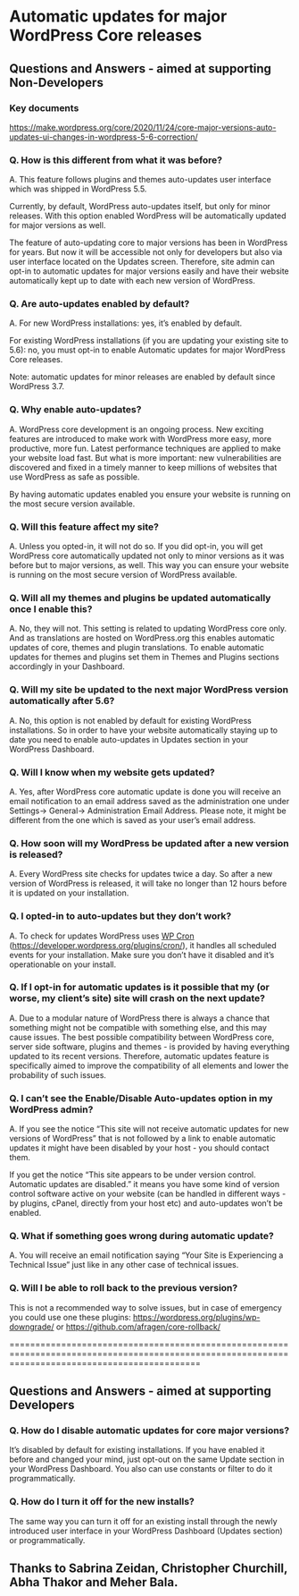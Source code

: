 # Automatic updates for major WordPress Core releases

## Questions and Answers - aimed at supporting Non-Developers 

### Key documents
https://make.wordpress.org/core/2020/11/24/core-major-versions-auto-updates-ui-changes-in-wordpress-5-6-correction/ 

### Q. How is this different from what it was before?
A. This feature follows plugins and themes auto-updates user interface which was shipped in WordPress 5.5.

Currently, by default, WordPress auto-updates itself, but only for minor releases. With this option enabled WordPress will be automatically updated for major versions as well.  

The feature of auto-updating core to major versions has been in WordPress for years. 
But now it will be accessible not only for developers but also via user interface located on the Updates screen. Therefore, site admin can opt-in to automatic updates for major versions easily and have their website automatically kept up to date with each new version of WordPress.

### Q. Are auto-updates enabled by default?
A. For new WordPress installations: yes, it’s enabled by default.

For existing WordPress installations (if you are updating your existing site to 5.6): no, you must opt-in to enable Automatic updates for major WordPress Core releases. 

Note: automatic updates for minor releases are enabled by default since WordPress 3.7.

### Q. Why enable auto-updates?
A. WordPress core development is an ongoing process. New exciting features are introduced to make work with WordPress more easy, more productive, more fun. Latest performance techniques are applied to make your website load fast. But what is more important: new vulnerabilities are discovered and fixed in a timely manner to keep millions of websites that use WordPress as safe as possible.

By having automatic updates enabled you ensure your website is running on the most secure version available.


### Q. Will this feature affect my site?
A. Unless you opted-in, it will not do so.
If you did opt-in, you will get WordPress core automatically updated not only to minor versions as it was before but to major versions, as well. This way you can ensure your website is running on the most secure version of WordPress available.


### Q. Will all my themes and plugins be updated automatically once I enable this?
A. No, they will not. This setting is related to updating WordPress core only.
And as translations are hosted on WordPress.org this enables automatic updates of core, themes and plugin translations.
To enable automatic updates for themes and plugins set them in Themes and Plugins sections accordingly in your Dashboard.


### Q. Will my site be updated to the next major WordPress version automatically after 5.6?
A. No, this option is not enabled by default for existing WordPress installations.
So in order to have your website automatically staying up to date you need to enable auto-updates in Updates section in your WordPress Dashboard.


### Q. Will I know when my website gets updated?
A. Yes, after WordPress core automatic update is done you will receive an email notification to an email address saved as the administration one  under Settings-> General-> Administration Email Address.
Please note, it might be different from the one which is saved as your user’s email address.


### Q. How soon will my WordPress be updated after a new version is released?
A. Every WordPress site checks for updates twice a day. So after a new version of WordPress is released, it will take no longer than 12 hours before it is updated on your installation.


### Q. I opted-in to auto-updates but they don’t work?
A. To check for updates WordPress uses [WP Cron](https://www.google.com) (https://developer.wordpress.org/plugins/cron/), it handles all scheduled events for your installation. Make sure you don’t have it disabled and it’s operationable on your install.


### Q. If I opt-in for automatic updates is it possible that my (or worse, my client’s site) site will crash on the next update?
A. Due to a modular nature of WordPress there is always a chance that something might not be compatible with something else, and this may cause issues. 
The best possible compatibility between WordPress core, server side software, plugins and themes - is provided by having everything updated to its recent versions. 
Therefore, automatic updates feature is specifically aimed to improve the compatibility of all elements and lower the probability of such issues.


### Q. I can’t see the Enable/Disable Auto-updates option in my WordPress admin?
A. If you see the notice “This site will not receive automatic updates for new versions of WordPress” that is not followed by a link to enable automatic updates it might have been disabled by your host - you should contact them.

If you get the notice “This site appears to be under version control. Automatic updates are disabled.” it means you have some kind of version control software active on your website (can be handled in different ways - by plugins, cPanel, directly from your host etc) and auto-updates won’t be enabled.


### Q. What if something goes wrong during automatic update? 
A. You will receive an email notification saying “Your Site is Experiencing a Technical Issue” just like in any other case of technical issues.


### Q. Will I be able to roll back to the previous version? 
This is not a recommended way to solve issues, but in case of emergency you could use one these plugins:  https://wordpress.org/plugins/wp-downgrade/ or https://github.com/afragen/core-rollback/

=================================================================================================================================================

## Questions and Answers - aimed at supporting Developers

### Q. How do I disable automatic updates for core major versions?
It’s disabled by default for existing installations.
If you have enabled it before and changed your mind, just opt-out on the same Update section in your WordPress Dashboard. You also can use constants or filter to do it programmatically.


### Q. How do I turn it off for the new installs?
The same way you can turn it off for an existing install through the newly introduced user interface in your WordPress Dashboard (Updates section) or programmatically.


##  Thanks to Sabrina Zeidan, Christopher Churchill, Abha Thakor and Meher Bala.



















